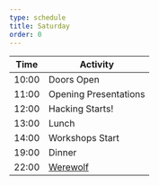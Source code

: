 ```yaml
---
type: schedule
title: Saturday
order: 0
---
```


| Time  | Activity              |
|-------|-----------------------|
| 10:00 | Doors Open            |
| 11:00 | Opening Presentations |
| 12:00 | Hacking Starts!       |
| 13:00 | Lunch                 |
| 14:00 | Workshops Start       |
| 19:00 | Dinner                |
| 22:00 | [Werewolf](https://en.wikipedia.org/wiki/Werewolf_(social_deduction_game))              |

